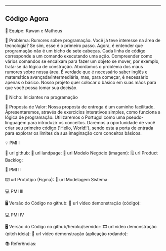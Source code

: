--------------------
Código Agora  
--------------------
🤝 Equipe: Kawan e Matheus

🙁 Problema: Rumores sobre programação. Você já teve interesse na área de tecnologia? Se sim, esse é o primeiro passo. Agora, é entender que programação não é um bicho de sete cabeças. Cada linha de código corresponde a um comando executando uma ação. Compreender como vários comandos se encaixam para fazer um objeto se mover, por exemplo, trata-se da lógica de construção. Abordamos o problema dos maus rumores sobre nossa área. É verdade que é necessário saber inglês e matemática avançada/intermediária, mas, para começar, é necessário apenas o básico. Nosso projeto quer colocar o básico em suas mãos para que você possa tomar sua decisão.

🙂 Nicho: Iniciantes na programação

🎁 Proposta de Valor: Nossa proposta de entrega é um caminho facilitado. Apresentaremos, através de exercícios interativos simples, como funciona a lógica de programação. Utilizaremos o Portugol como uma pseudo-linguagem para introduzir os conceitos. Daremos a oportunidade de você criar seu primeiro código ('Hello, World!'), sendo esta a porta de entrada para explorar os limites da sua imaginação com conceitos básicos.

💡 PMI I

🔗 url github:
🛬 url landpage:
🤝 url Modelo Negócio (imagem):
🗓️ url Product Backlog:

📲 PMI II

⌨️ url Protótipo (Figma):
📝 url Modelagem Sistema:

💻 PMI III

🖥️ Versão do Código no github:
🎥 url vídeo demonstração (código):

💻 PMI IV

🖥️ Versão do Código no github/heroku/servidor:
🎞️ url vídeo demonstração (pitch ideia):
🎥 url vídeo demonstração (aplicação rodando):

📚 Referências:




